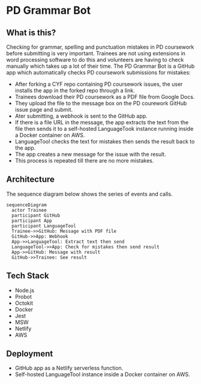 # PD Grammar Bot

## What is this?
Checking for grammar, spelling and punctuation mistakes in PD coursework before submitting is very important. Trainees are not using extensions in word processing software to do this and volunteers are having to check manually which takes up a lot of their time. The PD Grammar Bot is a GitHub app which automatically checks PD coursework submissions for mistakes:
- After forking a CYF repo containing PD coursework issues, the user installs the app in the forked repo through a link.
- Trainees download their PD coursework as a PDF file from Google Docs.
- They upload the file to the message box on the PD courework GitHub issue page and submit.
- Ater submitting, a webhook is sent to the GitHub app.
- If there is a file URL in the message, the app extracts the text from the file then sends it to a self-hosted LanguageTook instance running inside a Docker container on AWS.
- LanguageTool checks the text for mistakes then sends the result back to the app.
- The app creates a new message for the issue with the result.
- This process is repeated till there are no more mistakes.

## Architecture
The sequence diagram below shows the series of events and calls.

```mermaid
sequenceDiagram
  actor Trainee
  participant GitHub
  participant App
  participant LanguageTool
  Trainee->>GitHub: Message with PDF file
  GitHub->>App: Webhook
  App->>LanguageTool: Extract text then send
  LanguageTool->>App: Check for mistakes then send result
  App->>GitHub: Message with result
  GitHub->>Trainee: See result
```

## Tech Stack
- Node.js
- Probot
- Octokit
- Docker
- Jest
- MSW
- Netlify
- AWS

## Deployment
- GitHub app as a Netlify serverless function.
- Self-hosted LanguageTool instance inside a Docker container on AWS.